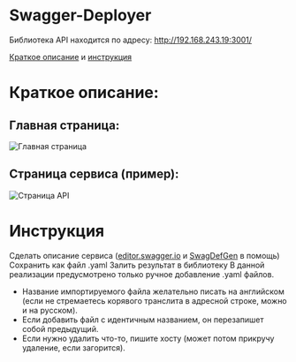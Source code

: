 # Swagger-Deployer

Библиотека API находится по адресу:
http://192.168.243.19:3001/

[Краткое описание](#summary) и [инструкция](#guide)

<a name="summary"></a> 
Краткое описание:
==================

Главная страница:
------------------

![Главная страница](https://downloader.disk.yandex.ru/preview/0305ca698da217fc060e9340545c2ee7f8a7305e6bccbd8b4e50278eba9d3816/637bb54b/KjiGTGREfQU7GkWv2zttswXbOtHfNLmO12_IYOxMrkgHfgkN1nt5lFEaZWnATK8cXKLq-bE_xnYXEPr2kkOl_w%3D%3D?uid=0&filename=instr1.bmp&disposition=inline&hash=&limit=0&content_type=image%2Fjpeg&owner_uid=0&tknv=v2&size=2048x2048)

Страница сервиса (пример):
------------------
![Страница API](https://downloader.disk.yandex.ru/preview/0a897ed744f2af90348abd5cfe83becb7cf9c573246554b77f4f02bbe27c0e19/637bb585/FiAC76WtzlKBCgpm-nd6PQXbOtHfNLmO12_IYOxMrkjnPHrTtkYq2gr3M96r5xvFXg7_dxVUuhm9RnIzIfFKfg%3D%3D?uid=0&filename=instr2.bmp&disposition=inline&hash=&limit=0&content_type=image%2Fjpeg&owner_uid=0&tknv=v2&size=2048x2048)

<a name="guide"></a> 
Инструкция
==================
Сделать описание сервиса ([editor.swagger.io](https://editor.swagger.io) и [SwagDefGen](https://roger13.github.io/SwagDefGen) в помощь)
Сохранить как файл .yaml
Залить результат в библиотеку
В данной реализации предусмотрено только ручное добавление .yaml файлов. 
- Название импортируемого файла желательно писать на английском (если не стремаетесь корявого транслита в адресной строке, можно и на русском).
- Если добавить файл с идентичным названием, он перезапишет собой предыдущий.
- Если нужно удалить что-то, пишите хосту (может потом прикручу удаление, если загорится).
